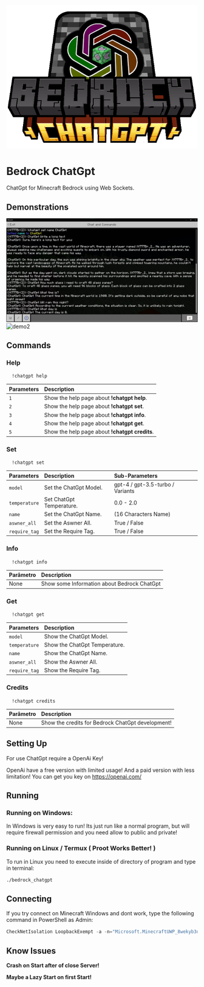 
![Logo](images/bedrock_chatgpt.png)


# Bedrock ChatGpt

ChatGpt for Minecraft Bedrock using Web Sockets.



## Demonstrations
![demo1](images/demo1.png)
![demo2](images/demo2.png)


## Commands

### Help
```
  !chatgpt help 
```

| Parameters | Description                          |
| :--------- | :---------------------------------- |
|  `1` | Show the help page about **!chatgpt help**. |
|  `2` | Show the help page about **!chatgpt set**. |
|  `3` | Show the help page about **!chatgpt info**. |
|  `4` | Show the help page about **!chatgpt get**. |
|  `5` | Show the help page about **!chatgpt credits**. |

### Set
```
  !chatgpt set 
```

| Parameters | Description                          | Sub-Parameters |
| :--------- | :---------------------------------- | :------------ |
|  `model` | Set the ChatGpt Model. | gpt-4 / gpt-3.5-turbo / Variants
|  `temperature` | Set ChatGpt Temperature. | 0.0 - 2.0
|  `name` | Set the ChatGpt Name. | (16 Characters Name)
|  `aswner_all` | Set the Aswner All. | True / False
|  `require_tag` | Set the Require Tag. | True / False

### Info
```
  !chatgpt info
```

| Parâmetro   | Description       |
| :---------- | :--------- |
| None      | Show some Information about Bedrock ChatGpt |

### Get
```
  !chatgpt get 
```

| Parameters | Description                          |
| :--------- | :---------------------------------- |
|  `model` | Show the ChatGpt Model. |
|  `temperature` | Show the ChatGpt Temperature. |
|  `name` | Show the ChatGpt Name. |
|  `aswner_all` | Show the Aswner All. |
|  `require_tag` | Show the Require Tag. |

### Credits
```
  !chatgpt credits
```

| Parâmetro   | Description       |
| :---------- | :--------- |
| None      | Show the credits for Bedrock ChatGpt development! |



## Setting Up
For use ChatGpt require a OpenAi Key!

OpenAi have a free version with limited usage! And a paid version with less limitation!
You can get you key on https://openai.com/
## Running

### Running on Windows:
In Windows is very easy to run! Its just run like a normal program, but will require firewall permission and you need allow to public and private!

### Running on Linux / Termux ( Proot Works Better! )

To run in Linux you need to execute inside of directory of program and type in terminal: 
```bash
./bedrock_chatgpt
```

## Connecting

If you try connect on Minecraft Windows and dont work, type the following command in PowerShell as Admin:
```powershell
CheckNetIsolation LoopbackExempt -a -n="Microsoft.MinecraftUWP_8wekyb3d8bbwe"
```

## Know Issues

****Crash on Start after of close Server!****

****Maybe a Lazy Start on first Start!****

    

